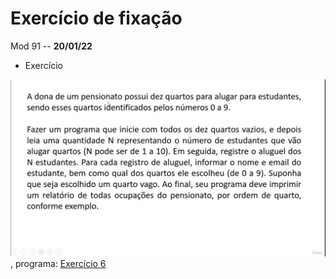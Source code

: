 # Exercício de fixação

Mod 91 -- **20/01/22**

* Exercício

![Exercício](../Images/exercicioMod91.png), programa: [Exercício 6](../../../curso-java/Exercicios/Exercicios6/IndexExercicio1.java)
